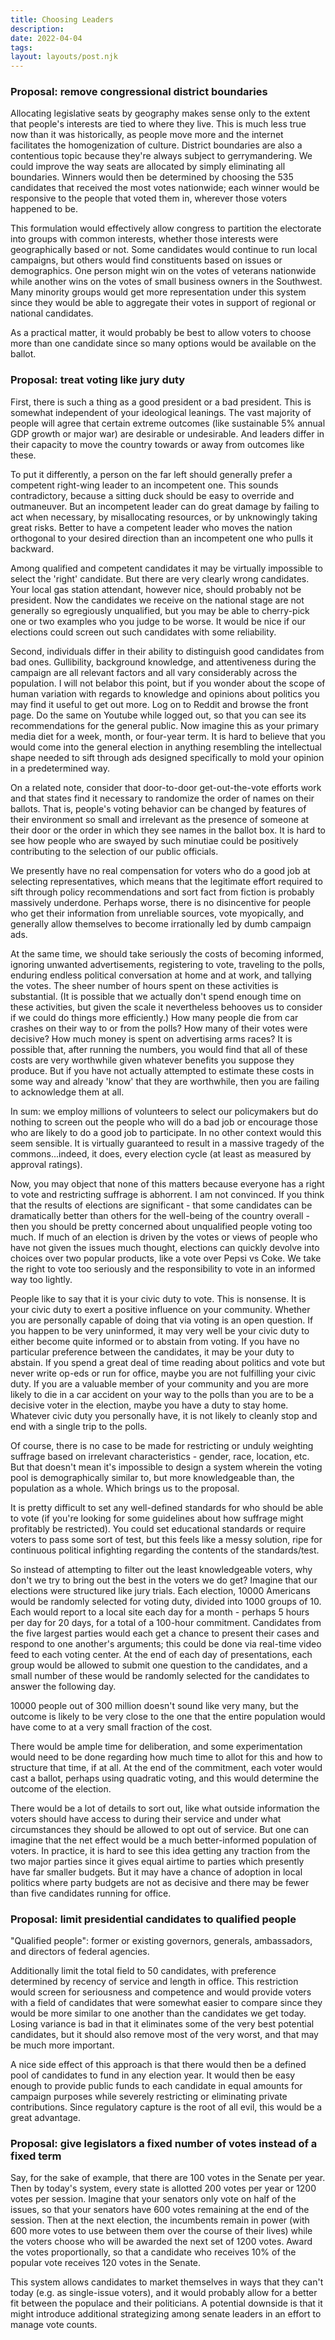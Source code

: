 ```yaml
---
title: Choosing Leaders
description:
date: 2022-04-04
tags:
layout: layouts/post.njk
---
```


### Proposal: remove congressional district boundaries

Allocating legislative seats by geography makes sense only to the extent that people's interests are tied to where they live. This is much less true now than it was historically, as people move more and the internet facilitates the homogenization of culture. District boundaries are also a contentious topic because they're always subject to gerrymandering. We could improve the way seats are allocated by simply eliminating all boundaries. Winners would then be determined by choosing the 535 candidates that received the most votes nationwide; each winner would be responsive to the people that voted them in, wherever those voters happened to be.

This formulation would effectively allow congress to partition the electorate into groups with common interests, whether those interests were geographically based or not. Some candidates would continue to run local campaigns, but others would find constituents based on issues or demographics. One person might win on the votes of veterans nationwide while another wins on the votes of small business owners in the Southwest. Many minority groups would get more representation under this system since they would be able to aggregate their votes in support of regional or national candidates.

As a practical matter, it would probably be best to allow voters to choose more than one candidate since so many options would be available on the ballot. 

### Proposal: treat voting like jury duty

First, there is such a thing as a good president or a bad president. This is somewhat independent of your ideological leanings. The vast majority of people will agree that certain extreme outcomes (like sustainable 5% annual GDP growth or major war) are desirable or undesirable. And leaders differ in their capacity to move the country towards or away from outcomes like these.

To put it differently, a person on the far left should generally prefer a competent right-wing leader to an incompetent one. This sounds contradictory, because a sitting duck should be easy to override and outmaneuver. But an incompetent leader can do great damage by failing to act when necessary, by misallocating resources, or by unknowingly taking great risks. Better to have a competent leader who moves the nation orthogonal to your desired direction than an incompetent one who pulls it backward.

Among qualified and competent candidates it may be virtually impossible to select the 'right' candidate. But there are very clearly wrong candidates. Your local gas station attendant, however nice, should probably not be president. Now the candidates we receive on the national stage are not generally so egregiously unqualified, but you may be able to cherry-pick one or two examples who you judge to be worse. It would be nice if our elections could screen out such candidates with some reliability.

Second, individuals differ in their ability to distinguish good candidates from bad ones. Gullibility, background knowledge, and attentiveness during the campaign are all relevant factors and all vary considerably across the population. I will not belabor this point, but if you wonder about the scope of human variation with regards to knowledge and opinions about politics you may find it useful to get out more. Log on to Reddit and browse the front page. Do the same on Youtube while logged out, so that you can see its recommendations for the general public. Now imagine this as your primary media diet for a week, month, or four-year term. It is hard to believe that you would come into the general election in anything resembling the intellectual shape needed to sift through ads designed specifically to mold your opinion in a predetermined way.

On a related note, consider that door-to-door get-out-the-vote efforts work and that states find it necessary to randomize the order of names on their ballots. That is, people's voting behavior can be changed by features of their environment so small and irrelevant as the presence of someone at their door or the order in which they see names in the ballot box. It is hard to see how people who are swayed by such minutiae could be positively contributing to the selection of our public officials.

We presently have no real compensation for voters who do a good job at selecting representatives, which means that the legitimate effort required to sift through policy recommendations and sort fact from fiction is probably massively underdone. Perhaps worse, there is no disincentive for people who get their information from unreliable sources, vote myopically, and generally allow themselves to become irrationally led by dumb campaign ads.

At the same time, we should take seriously the costs of becoming informed, ignoring unwanted advertisements, registering to vote, traveling to the polls, enduring endless political conversation at home and at work, and tallying the votes. The sheer number of hours spent on these activities is substantial. (It is possible that we actually don't spend enough time on these activities, but given the scale it nevertheless behooves us to consider if we could do things more efficiently.) How many people die from car crashes on their way to or from the polls? How many of their votes were decisive? How much money is spent on advertising arms races? It is possible that, after running the numbers, you would find that all of these costs are very worthwhile given whatever benefits you suppose they produce. But if you have not actually attempted to estimate these costs in some way and already 'know' that they are worthwhile, then you are failing to acknowledge them at all.

In sum: we employ millions of volunteers to select our policymakers but do nothing to screen out the people who will do a bad job or encourage those who are likely to do a good job to participate. In no other context would this seem sensible. It is virtually guaranteed to result in a massive tragedy of the commons...indeed, it does, every election cycle (at least as measured by approval ratings).

Now, you may object that none of this matters because everyone has a right to vote and restricting suffrage is abhorrent. I am not convinced. If you think that the results of elections are significant - that some candidates can be dramatically better than others for the well-being of the country overall - then you should be pretty concerned about unqualified people voting too much. If much of an election is driven by the votes or views of people who have not given the issues much thought, elections can quickly devolve into choices over two popular products, like a vote over Pepsi vs Coke. We take the right to vote too seriously and the responsibility to vote in an informed way too lightly.

People like to say that it is your civic duty to vote. This is nonsense. It is your civic duty to exert a positive influence on your community. Whether you are personally capable of doing that via voting is an open question. If you happen to be very uninformed, it may very well be your civic duty to either become quite informed or to abstain from voting. If you have no particular preference between the candidates, it may be your duty to abstain. If you spend a great deal of time reading about politics and vote but never write op-eds or run for office, maybe you are not fulfilling your civic duty. If you are a valuable member of your community and you are more likely to die in a car accident on your way to the polls than you are to be a decisive voter in the election, maybe you have a duty to stay home. Whatever civic duty you personally have, it is not likely to cleanly stop and end with a single trip to the polls.

Of course, there is no case to be made for restricting or unduly weighting suffrage based on irrelevant characteristics - gender, race, location, etc. But that doesn't mean it's impossible to design a system wherein the voting pool is demographically similar to, but more knowledgeable than, the population as a whole. Which brings us to the proposal. 

It is pretty difficult to set any well-defined standards for who should be able to vote (if you're looking for some guidelines about how suffrage might profitably be restricted). You could set educational standards or require voters to pass some sort of test, but this feels like a messy solution, ripe for continuous political infighting regarding the contents of the standards/test.

So instead of attempting to filter out the least knowledgeable voters, why don't we try to bring out the best in the voters we do get?
Imagine that our elections were structured like jury trials. Each election, 10000 Americans would be randomly selected for voting duty, divided into 1000 groups of 10. Each would report to a local site each day for a month - perhaps 5 hours per day for 20 days, for a total of a 100-hour commitment. Candidates from the five largest parties would each get a chance to present their cases and respond to one another's arguments; this could be done via real-time video feed to each voting center. At the end of each day of presentations, each group would be allowed to submit one question to the candidates, and a small number of these would be randomly selected for the candidates to answer the following day.

10000 people out of 300 million doesn't sound like very many, but the outcome is likely to be very close to the one that the entire population would have come to at a very small fraction of the cost.

There would be ample time for deliberation, and some experimentation would need to be done regarding how much time to allot for this and how to structure that time, if at all. At the end of the commitment, each voter would cast a ballot, perhaps using quadratic voting, and this would determine the outcome of the election.

There would be a lot of details to sort out, like what outside information the voters should have access to during their service and under what circumstances they should be allowed to opt out of service. But one can imagine that the net effect would be a much better-informed population of voters.
In practice, it is hard to see this idea getting any traction from the two major parties since it gives equal airtime to parties which presently have far smaller budgets. But it may have a chance of adoption in local politics where party budgets are not as decisive and there may be fewer than five candidates running for office.

### Proposal: limit presidential candidates to qualified people

"Qualified people": former or existing governors, generals, ambassadors, and directors of federal agencies. 

Additionally limit the total field to 50 candidates, with preference determined by recency of service and length in office. This restriction would screen for seriousness and competence and would provide voters with a field of candidates that were somewhat easier to compare since they would be more similar to one another than the candidates we get today. Losing variance is bad in that it eliminates some of the very best potential candidates, but it should also remove most of the very worst, and that may be much more important. 

A nice side effect of this approach is that there would then be a defined pool of candidates to fund in any election year. It would then be easy enough to provide public funds to each candidate in equal amounts for campaign purposes while severely restricting or eliminating private contributions. Since regulatory capture is the root of all evil, this would be a great advantage. 

### Proposal: give legislators a fixed number of votes instead of a fixed term

Say, for the sake of example, that there are 100 votes in the Senate per year. Then by today's system, every state is allotted 200 votes per year or 1200 votes per session. Imagine that your senators only vote on half of the issues, so that your senators have 600 votes remaining at the end of the session. Then at the next election, the incumbents remain in power (with 600 more votes to use between them over the course of their lives) while the voters choose who will be awarded the next set of 1200 votes. Award the votes proportionally, so that a candidate who receives 10% of the popular vote receives 120 votes in the Senate. 

This system allows candidates to market themselves in ways that they can't today (e.g. as single-issue voters), and it would probably allow for a better fit between the populace and their politicians. A potential downside is that it might introduce additional strategizing among senate leaders in an effort to manage vote counts. 
